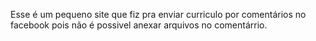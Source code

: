 Esse é um pequeno site que fiz pra enviar curriculo por comentários no facebook pois não é possivel anexar arquivos no comentárrio.
